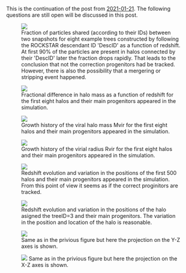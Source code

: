
This is the continuation of the post from <a href="https://dstoppacher.github.io/A-testrun-on-merger-trees/">2021-01-21</a>. The following questions are still open will be discussed in this post.


<figure>
  <img src="{{ site.baseurl }}/plots/2021-02-22_Cholla-256_n_particles_shared1.png">
  <figcaption>Fraction of particles shared (according to their IDs) between two snapshots for eight example trees constructed by following the ROCKSTAR descendant ID 'DescID' as a function of redshift. At first 90% of the particles are present in halos connected by their 'DescID' later the fraction drops rapidly. That leads to the conclusion that not the correction progenitors had be tracked. However, there is also the possibility that a mergering or stripping event happened.
  </figcaption>
</figure>

<figure>
  <img src="{{ site.baseurl }}/plots/2021-02-22_Cholla-256_mhalo1_frac.png">
  <figcaption>Fractional difference in halo mass as a function of redshift for the first eight halos and their main progenitors appeared in the simulation.
  </figcaption>
</figure>

<figure>
  <img src="{{ site.baseurl }}/plots/2021-02-22_Cholla-256_mhalo1_gr.png">
  <figcaption>
    Growth history of the viral halo mass Mvir for the first eight halos and their main progenitors appeared in the simulation.
  </figcaption>
</figure>

<figure>
  <img src="{{ site.baseurl }}/plots/2021-02-22_Cholla-256_rvir1_gr.png">
  <figcaption>
        Growth history of the virial radius Rvir for the first eight halos and their main progenitors appeared in the simulation.
  </figcaption>
</figure>

<figure>
  <img src="{{ site.baseurl }}/plots/2021-02-22_Cholla-256_500_halos_all_SN.png">
  <figcaption>
    Redshift evolution and variation in the positions of the first 500 halos and their main progenitors appeared in the simulation. From this point of view it seems as if the correct proginitors are tracked.
  </figcaption>
</figure>

<figure>
  <img src="{{ site.baseurl }}/plots/2021-02-22_Cholla-256_treeID3.png">
  <figcaption>
        Redshift evolution and variation in the positions of the halo asigned the treeID=3 and their main progenitors. The variation in the position and location of the halo is reasonable.
  </figcaption>
</figure>


<figure>
  <img src="{{ site.baseurl }}/plots/2021-02-22_Cholla-256_treeID3_YZ.png">
  <figcaption>
    Same as in the privious figure but here the projection on the Y-Z axes is shown.
  </figcaption>
</figure>


<figure>
  <img src="{{ site.baseurl }}/plots/2021-02-22_Cholla-256_treeID3_XZ.png">
    Same as in the privious figure but here the projection on the X-Z axes is shown.
  <figcaption>
  </figcaption>
</figure>
